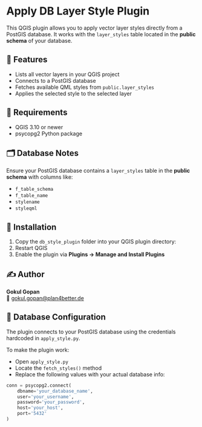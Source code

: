 # Apply DB Layer Style Plugin

This QGIS plugin allows you to apply vector layer styles directly from a PostGIS database. It works with the `layer_styles` table located in the **public schema** of your database.

## 🔧 Features
- Lists all vector layers in your QGIS project
- Connects to a PostGIS database
- Fetches available QML styles from `public.layer_styles`
- Applies the selected style to the selected layer

## 🧪 Requirements
- QGIS 3.10 or newer
- psycopg2 Python package

## 🗂 Database Notes
Ensure your PostGIS database contains a `layer_styles` table in the **public schema** with columns like:
- `f_table_schema`
- `f_table_name`
- `stylename`
- `styleqml`

## 📂 Installation
1. Copy the `db_style_plugin` folder into your QGIS plugin directory:
2. Restart QGIS  
3. Enable the plugin via **Plugins → Manage and Install Plugins**

## ✍️ Author
**Gokul Gopan**  
📧 gokul.gopan@plan4better.de

## 🔐 Database Configuration

The plugin connects to your PostGIS database using the credentials hardcoded in `apply_style.py`.

To make the plugin work:
- Open `apply_style.py`
- Locate the `fetch_styles()` method
- Replace the following values with your actual database info:

```python
conn = psycopg2.connect(
    dbname='your_database_name',
    user='your_username',
    password='your_password',
    host='your_host',
    port='5432'
)
